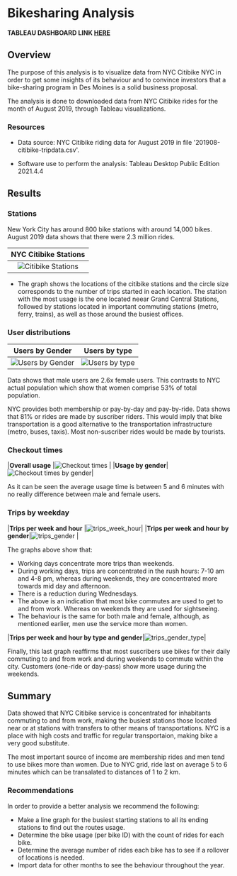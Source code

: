 # Bikesharing Analysis

**TABLEAU DASHBOARD LINK [HERE](https://public.tableau.com/app/profile/carlos.acosta2075/viz/CitibikeChallenge_16485150757890/CitibikeAnalysis)**

## Overview

The purpose of this analysis is to visualize data from NYC Citibike NYC in order to get some insights of its behaviour and to convince investors that a bike-sharing program in Des Moines is a solid business proposal.

The analysis is done to downloaded data from NYC Citibike rides for the month of August 2019, through Tableau visualizations.

### Resources

- Data source: NYC Citibike riding data for August 2019 in file '201908-citibike-tripdata.csv'.

- Software use to perform the analysis: Tableau Desktop Public Edition 2021.4.4 


## Results

### Stations

New York City has around 800 bike stations with around 14,000 bikes. August 2019 data shows that there were 2.3 million rides.

|**NYC Citibike Stations**                             |
|:----------------------------------------------------:|
|![Citibike Stations](/Resources/starting_stations.png)|

- The graph shows the locations of the citibike stations and the circle size corresponds to the number of trips started in each location.  The station with the most usage is the one located neear Grand Central Stations, followed by stations located in important commuting stations (metro, ferry, trains), as well as those around the busiest offices.

### User distributions

|**Users by Gender**                             |**Users by type**                           |
|:----------------------------------------------:|:------------------------------------------:|
|![Users by Gender](/Resources/riders_gender.png)|![Users by type](/Resources/riders_type.png)|

Data shows that male users are 2.6x female users. This contrasts to NYC actual population which show that women comprise 53% of total population.

NYC provides both membership or pay-by-day and pay-by-ride. Data shows that 81% or rides are made by suscriber riders. This would imply that bike transportation is a good alternative to the transportation infrastructure (metro, buses, taxis).  Most non-suscriber rides would be made by tourists.  

### Checkout times

|**Overall usage**  |![Checkout times](/Resources/Checkout_times.png)                 |
|**Usage by gender**|![Checkout times by gender](/Resources/Checkout_times_gender.png)|

As it can be seen the average usage time is between 5 and 6 minutes with no really difference between male and female users.

### Trips by weekday

|**Trips per week and hour**          |![trips_week_hour](/Resources/trips_week_hour.png)|
|**Trips per week and hour by gender**|![trips_gender](/Resources/trips_gender.png)      |

The graphs above show that:
- Working days concentrate more trips than weekends.
- During working days, trips are concentrated in the rush hours: 7-10 am and 4-8 pm, whereas during weekends, they are concentrated more towards mid day and afternoon.
- There is a reduction during Wednesdays.
- The above is an indication that most bike commutes are used to get to and from work. Whereas on weekends they are used for sightseeing. 
- The behaviour is the same for both male and female, although, as mentioned earlier, men use the service more than women.


|**Trips per week and hour by type and gender**|![trips_gender_type](/Resources/trips_gender_weekday.png)|

Finally, this last graph reaffirms that most suscribers use bikes for their daily commuting to and from work and during weekends to commute within the city.  Customers (one-ride or day-pass) show more usage during the weekends.

## Summary

Data showed that NYC Citibike service is concentrated for inhabitants commuting to and from work, making the busiest stations those located near or at stations with transfers to other means of transportations. NYC is a place with high costs and traffic for regular transportaion, making bike a very good substitute.

The most important source of income are membership rides and men tend to use bikes more than women. Due to NYC grid, ride last on average 5 to 6 minutes which can be transalated to distances of 1 to 2 km.

### Recommendations

In order to provide a better analysis we recommend the following:

- Make a line graph for the busiest starting stations to all its ending stations to find out the routes usage.
- Determine the bike usage (per bike ID) with the count of rides for each bike.
- Determine the average number of rides each bike has to see if a rollover of locations is needed.
- Import data for other months to see the behaviour throughout the year. 